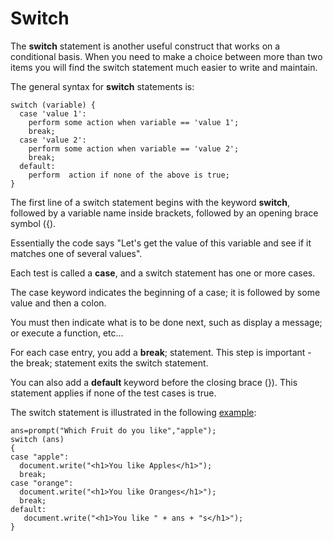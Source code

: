 
# Switch

The **switch** statement is another useful construct that works on a conditional basis. When you need to make a choice 
between more than two items you will find the switch statement much easier to write and maintain.


The general syntax for **switch** statements is:

~~~
switch (variable) {
  case 'value 1':
    perform some action when variable == 'value 1';
    break;
  case 'value 2':
    perform some action when variable == 'value 2';
    break;
  default:
    perform  action if none of the above is true;
}
~~~

The first line of a switch statement begins with the keyword **switch**, followed by a variable name inside brackets, 
followed by an opening brace symbol ({). 

Essentially the code says "Let's get the value of this variable and see if it matches one of several values". 

Each test is called a **case**, and a switch statement has one or more cases. 

The case keyword indicates the beginning of a case; it is followed by some value and then a colon. 

You must then indicate what is to be done next, such as display a message; or execute a function, etc... 

For each case entry, you add a **break**; statement. This step is important - the break; statement exits the switch statement.

You can also add a **default** keyword before the closing brace (}). This statement applies if none of the test cases is true.

The switch statement is illustrated in the following <a href="archives/Class Files/example2.htm" target = "_blank">example</a>:

~~~
ans=prompt("Which Fruit do you like","apple");
switch (ans)
{
case "apple":
  document.write("<h1>You like Apples</h1>");
  break;
case "orange":
  document.write("<h1>You like Oranges</h1>");
  break;
default:
   document.write("<h1>You like " + ans + "s</h1>");
}
~~~